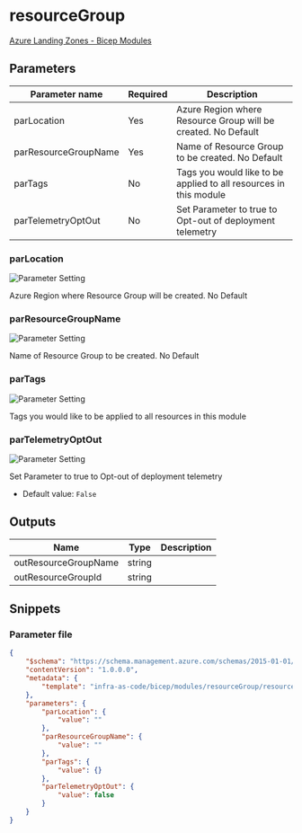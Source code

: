 # resourceGroup

[Azure Landing Zones - Bicep Modules](..)

## Parameters

Parameter name | Required | Description
-------------- | -------- | -----------
parLocation    | Yes      | Azure Region where Resource Group will be created.  No Default
parResourceGroupName | Yes      | Name of Resource Group to be created.  No Default
parTags        | No       | Tags you would like to be applied to all resources in this module
parTelemetryOptOut | No       | Set Parameter to true to Opt-out of deployment telemetry

### parLocation

![Parameter Setting](https://img.shields.io/badge/parameter-required-orange?style=flat-square)

Azure Region where Resource Group will be created.  No Default

### parResourceGroupName

![Parameter Setting](https://img.shields.io/badge/parameter-required-orange?style=flat-square)

Name of Resource Group to be created.  No Default

### parTags

![Parameter Setting](https://img.shields.io/badge/parameter-optional-green?style=flat-square)

Tags you would like to be applied to all resources in this module

### parTelemetryOptOut

![Parameter Setting](https://img.shields.io/badge/parameter-optional-green?style=flat-square)

Set Parameter to true to Opt-out of deployment telemetry

- Default value: `False`

## Outputs

Name | Type | Description
---- | ---- | -----------
outResourceGroupName | string |
outResourceGroupId | string |

## Snippets

### Parameter file

```json
{
    "$schema": "https://schema.management.azure.com/schemas/2015-01-01/deploymentParameters.json#",
    "contentVersion": "1.0.0.0",
    "metadata": {
        "template": "infra-as-code/bicep/modules/resourceGroup/resourceGroup.json"
    },
    "parameters": {
        "parLocation": {
            "value": ""
        },
        "parResourceGroupName": {
            "value": ""
        },
        "parTags": {
            "value": {}
        },
        "parTelemetryOptOut": {
            "value": false
        }
    }
}
```
